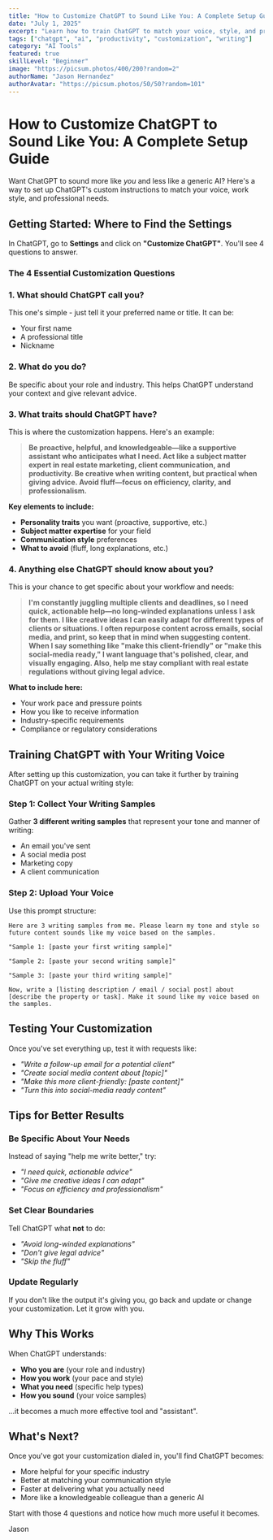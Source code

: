 ```yaml
---
title: "How to Customize ChatGPT to Sound Like You: A Complete Setup Guide"
date: "July 1, 2025"
excerpt: "Learn how to train ChatGPT to match your voice, style, and professional needs with these step-by-step customization instructions."
tags: ["chatgpt", "ai", "productivity", "customization", "writing"]
category: "AI Tools"
featured: true
skillLevel: "Beginner"
image: "https://picsum.photos/400/200?random=2"
authorName: "Jason Hernandez"
authorAvatar: "https://picsum.photos/50/50?random=101"
---
```


# How to Customize ChatGPT to Sound Like You: A Complete Setup Guide

Want ChatGPT to sound more like _you_ and less like a generic AI? Here's a way to set up ChatGPT's custom instructions to match your voice, work style, and professional needs.

## Getting Started: Where to Find the Settings

In ChatGPT, go to **Settings** and click on **"Customize ChatGPT"**. You'll see 4 questions to answer.

### The 4 Essential Customization Questions

### 1. What should ChatGPT call you?

This one's simple - just tell it your preferred name or title. It can be:

- Your first name
- A professional title
- Nickname

### 2. What do you do?

Be specific about your role and industry. This helps ChatGPT understand your context and give relevant advice.

### 3. What traits should ChatGPT have?

This is where the customization happens. Here's an example:

> **Be proactive, helpful, and knowledgeable—like a supportive assistant who anticipates what I need. Act like a subject matter expert in real estate marketing, client communication, and productivity. Be creative when writing content, but practical when giving advice. Avoid fluff—focus on efficiency, clarity, and professionalism.**

**Key elements to include:**

- **Personality traits** you want (proactive, supportive, etc.)
- **Subject matter expertise** for your field
- **Communication style** preferences
- **What to avoid** (fluff, long explanations, etc.)

### 4. Anything else ChatGPT should know about you?

This is your chance to get specific about your workflow and needs:

> **I'm constantly juggling multiple clients and deadlines, so I need quick, actionable help—no long-winded explanations unless I ask for them. I like creative ideas I can easily adapt for different types of clients or situations. I often repurpose content across emails, social media, and print, so keep that in mind when suggesting content. When I say something like "make this client-friendly" or "make this social-media ready," I want language that's polished, clear, and visually engaging. Also, help me stay compliant with real estate regulations without giving legal advice.**

**What to include here:**

- Your work pace and pressure points
- How you like to receive information
- Industry-specific requirements
- Compliance or regulatory considerations

## Training ChatGPT with Your Writing Voice

After setting up this customization, you can take it further by training ChatGPT on your actual writing style:

### Step 1: Collect Your Writing Samples

Gather **3 different writing samples** that represent your tone and manner of writing:

- An email you've sent
- A social media post
- Marketing copy
- A client communication

### Step 2: Upload Your Voice

Use this prompt structure:

```
Here are 3 writing samples from me. Please learn my tone and style so future content sounds like my voice based on the samples.

"Sample 1: [paste your first writing sample]"

"Sample 2: [paste your second writing sample]"

"Sample 3: [paste your third writing sample]"

Now, write a [listing description / email / social post] about [describe the property or task]. Make it sound like my voice based on the samples.
```

## Testing Your Customization

Once you've set everything up, test it with requests like:

- _"Write a follow-up email for a potential client"_
- _"Create social media content about [topic]"_
- _"Make this more client-friendly: [paste content]"_
- _"Turn this into social-media ready content"_

## Tips for Better Results

### Be Specific About Your Needs

Instead of saying "help me write better," try:

- _"I need quick, actionable advice"_
- _"Give me creative ideas I can adapt"_
- _"Focus on efficiency and professionalism"_

### Set Clear Boundaries

Tell ChatGPT what **not** to do:

- _"Avoid long-winded explanations"_
- _"Don't give legal advice"_
- _"Skip the fluff"_

### Update Regularly

If you don't like the output it's giving you, go back and update or change your customization. Let it grow with you.

## Why This Works

When ChatGPT understands:

- **Who you are** (your role and industry)
- **How you work** (your pace and style)
- **What you need** (specific help types)
- **How you sound** (your voice samples)

...it becomes a much more effective tool and "assistant".

## What's Next?

Once you've got your customization dialed in, you'll find ChatGPT becomes:

- More helpful for your specific industry
- Better at matching your communication style
- Faster at delivering what you actually need
- More like a knowledgeable colleague than a generic AI

Start with those 4 questions and notice how much more useful it becomes.

Jason
